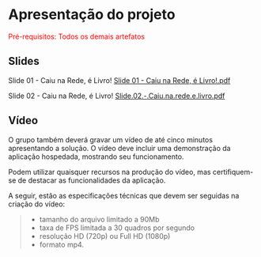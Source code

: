 # Apresentação do projeto

<span style="color:red">Pré-requisitos: Todos os demais artefatos</span>

## Slides

Slide 01 - Caiu na Rede, é Livro!
[Slide 01 - Caiu na Rede, é Livro!.pdf](https://github.com/user-attachments/files/18054085/Slide.01.-.Caiu.na.Rede.e.Livro.pdf)

Slide 02 - Caiu na Rede, é Livro!
[Slide.02.-.Caiu.na.rede.e.livro.pdf](https://github.com/user-attachments/files/18055105/Slide.02.-.Caiu.na.rede.e.livro.pdf)

## Vídeo

O grupo também deverá gravar um vídeo de até cinco minutos apresentando a solução. O vídeo deve incluir uma demonstração da aplicação hospedada, mostrando seu funcionamento.

Podem utilizar quaisquer recursos na produção do vídeo, mas certifiquem-se de destacar as funcionalidades da aplicação.

A seguir, estão as especificações técnicas que devem ser seguidas na criação do vídeo:

> - tamanho do arquivo limitado a 90Mb
> - taxa de FPS limitada a 30 quadros por segundo
> - resolução HD (720p) ou Full HD (1080p)
> - formato mp4.


